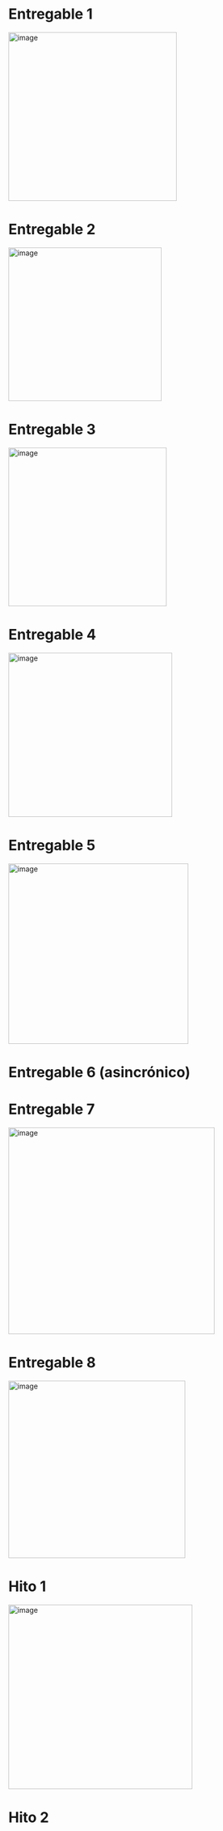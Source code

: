 # Entregable 1
<img width="333" alt="image" src="https://github.com/JoseLuisNunezRivera/ProyectoFunBio/assets/143373576/2c4e5786-97fb-436d-bc2f-724c59ec3ee2">

# Entregable 2
<img width="303" alt="image" src="https://github.com/JoseLuisNunezRivera/ProyectoFunBio/assets/143373576/f0759c18-c312-40b2-883c-7103085bd1f7">

# Entregable 3
<img width="313" alt="image" src="https://github.com/JoseLuisNunezRivera/ProyectoFunBio/assets/143373576/eac40779-2373-46fa-97a7-73cb335c9458">

# Entregable 4
<img width="324" alt="image" src="https://github.com/JoseLuisNunezRivera/ProyectoFunBio/assets/143373576/45e0767b-ca39-4851-8866-eb3fb012bef1">

# Entregable 5
<img width="356" alt="image" src="https://github.com/JoseLuisNunezRivera/ProyectoFunBio/assets/143373576/2decd1d6-3a45-4dd4-b93c-80719461e4ab">

# Entregable 6 (asincrónico)

# Entregable 7
<img width="408" alt="image" src="https://github.com/JoseLuisNunezRivera/ProyectoFunBio/assets/143373576/74cb340f-a9f9-435e-b221-55be25a0db5e">

# Entregable 8
<img width="350" alt="image" src="https://github.com/JoseLuisNunezRivera/ProyectoFunBio/assets/143373576/a9e4583a-eb3c-4be6-9b7e-c6e87cf09ced">

# Hito 1
<img width="364" alt="image" src="https://github.com/JoseLuisNunezRivera/ProyectoFunBio/assets/143373576/042b0a84-eeac-4082-a6d5-bbe0cf9d9392">

# Hito 2
